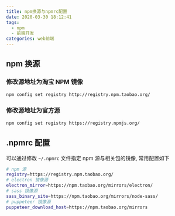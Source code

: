 ```yaml
---
title: npm换源与npmrc配置
date: 2020-03-30 18:12:41
tags:
  - npm
  - 前端开发
categories: web前端
---
```


## npm 换源

### 修改源地址为淘宝 NPM 镜像

```sh
npm config set registry http://registry.npm.taobao.org/
```

### 修改源地址为官方源

```sh
npm config set registry https://registry.npmjs.org/
```

## .npmrc 配置

可以通过修改 `~/.npmrc` 文件指定 npm 源与相关包的镜像, 常用配置如下

```sh
# npm 源
registry=https://registry.npm.taobao.org/
# electron 镜像源
electron_mirror=https://npm.taobao.org/mirrors/electron/
# sass 镜像源
sass_binary_site=https://npm.taobao.org/mirrors/node-sass/
# puppeteer 镜像源
puppeteer_download_host=https://npm.taobao.org/mirrors
```

